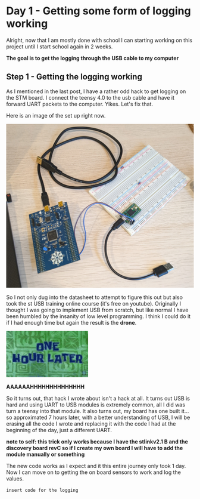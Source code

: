 # Day 1 - Getting some form of logging working

Alright, now that I am mostly done with school I can starting working on this project until I start school again in 2 weeks.

**The goal is to get the logging through the USB cable to my computer**

## Step 1 - Getting the logging working

As I mentioned in the last post, I have a rather odd hack to get logging on the STM board. I connect the teensy 4.0 to the usb cable and have it forward UART packets to the computer. Yikes. Let's fix that.

Here is an image of the set up right now.

![day0 logging hack](/day0_logging_hack.jpg)

So I not only dug into the datasheet to attempt to figure this out but also took the st USB training online course (it's free on youtube). Originally I thought I was going to implement USB from scratch, but like normal I have been humbled by the insanity of low level programming. I think I could do it if I had enough time but again the result is the **drone**.

![3 hours later](/3_hours_later.gif)

**AAAAAAHHHHHHHHHHHHHH** 

So it turns out, that hack I wrote about isn't a hack at all. It turns out USB is hard and using UART to USB modules is extremely common, all I did was turn a teensy into that module. It also turns out, my board has one built it... so approximated 7 hours later, with a better understanding of USB, I will be erasing all the code I wrote and replacing it with the code I had at the beginning of the day, just a different UART.

**note to self: this trick only works because I have the stlinkv2.1 B and the discovery board revC so if I create my own board I will have to add the module manually or something**

The new code works as I expect and it this entire journey only took 1 day. Now I can move on to getting the on board sensors to work and log the values.

```
insert code for the logging
```

